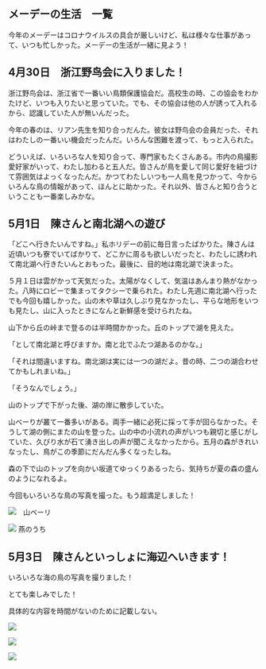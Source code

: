 ## メーデーの生活　一覧

今年のメーデーはコロナウイルスの具合が厳しいけど、私は様々な仕事があって、いつも忙しかった。メーデーの生活が一緒に見よう！

## 4月30日　浙江野鸟会に入りました！

浙江野鸟会は、浙江省で一番いい鳥類保護協会だ。高校生の時、この協会をわかたけど、いつも入りたいと思っていた。でも、その協会は他の人が誘って入れるから、認識していた人が無いんだった。

今年の春のは、リアン先生を知り合っだんた。彼女は野鸟会の会員だった、それはわたしの一番いい機会だったんだ。いろんな困難を渡って、もっと入られた。

どういえば、いろいろな人を知り合って、専門家もたくさんある。市内の鳥撮影愛好家がいって、わたし加わると五人だ。皆さんが鳥を愛して同じ愛好を紐づけて雰囲気はよっくなったんだ。かつてわたしいつも一人鳥を見つかって、今からいろんな鳥の情報があって、ほんとに助かった。それ以外、皆さんと知り合うということも一番楽しみかな。
 
## 5月1日　陳さんと南北湖への遊び

「どこへ行きたいんですね。」私ホリデーの前に毎日言ったばかりた。陳さんは近頃いつも寮でいてばかりて、どこかに周るも欲しいだったと、わたしに誘われて南北湖へ行きたいんとおもった。最後に、目的地は南北湖で決まった。
  
５月１日は雲がかって天気だった。太陽がなくして、気温はあんまり熱がなかった。八時にロビーで集まってタクシーで乗られた。わたし先週に南北湖へ行ったでも今回も嬉しかった。山の木や草は久しぶり見なかったし、平らな地形をいつも見たし、山に入ったときになんと新鮮感を受けられたね。

山下から丘の峠まで登るのは半時間かかった。丘のトップで湖を見えた。
  
「として南北湖と呼びますか。南と北でふたつ湖あるのかな。」
  
「それは間違いますね。南北湖は実には一つの湖だよ。昔の時、二つの湖合わせてかもしれまいね。」
    
    
「そうなんでしょう。」
  
山のトップで下がった後、湖の岸に散歩していた。
  
山べーりが叢て一番多いがある。両手一緒に必死に採って手が回らなかった。そうして湖の側にまたの山を登った。山の中の小流れの声がいつも親切と感じがしていた、久びり水が石て湧き出しの声が聞こえなかったから。五月の森がきれいなったし、鳥がこの季節にだんだん多くなったしね。

森の下で山のトップを向かい坂道てゆっくりあるったら、気持ちが夏の森の盛んのようになれるよ。
  
  
今回もいろいろな鳥の写真を撮った。もう超満足しました！

![](/Activity_by_time/2022.5.1/pic/１.jpg)　山ベーリ

![](/Activity_by_time/2022.5.1/pic/２.jpg) 燕のうち
  

## 5月3日　陳さんといっしょに海辺へいきます！

いろいろな海の鳥の写真を撮りました！
  
とても楽しみでした！
  
具体的な内容を時間がないのために記載しない。

![](/Activity_by_time/2022.5.1/pic/３.jpg)

![](/Activity_by_time/2022.5.1/pic/４.jpg)

![](/Activity_by_time/2022.5.1/pic/５.jpg)


  
